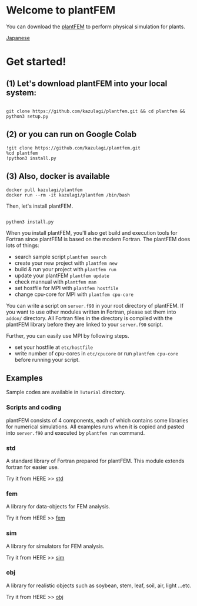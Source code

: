 # Welcome to plantFEM

You can download the [plantFEM](https://github.com/kazulagi/plantfem.git) to perform physical simulation for plants.

[Japanese](index_ja.md)

# Get started!

## (1) Let's download plantFEM into your local system:

```shellscript

git clone https://github.com/kazulagi/plantfem.git && cd plantfem && python3 setup.py

```

## (2) or you can run on Google Colab

```
!git clone https://github.com/kazulagi/plantfem.git 
%cd plantfem
!python3 install.py
```

## (3) Also, docker is available


```
docker pull kazulagi/plantfem
docker run --rm -it kazulagi/plantfem /bin/bash
```

Then, let's install plantFEM.


```shellscript 

python3 install.py

```




When you install plantFEM, you'll also get build and execution tools for Fortran since plantFEM is based on the modern Fortran. The plantFEM does lots of things:


- search sample script ``plantfem search``
- create your new project with ``plantfem new``
- build & run your project with ``plantfem run``
- update your plantFEM ``plantfem update``
- check mannual with  ``plantfem man``
- set hostfile for MPI with  ``plantfem hostfile``
- change cpu-core for MPI with  ``plantfem cpu-core``


You can write a script on ``server.f90`` in your root directory of plantFEM. If you want to use other modules written in Fortran, please set them into ``addon/`` directory. All Fortran files in the directory is compiled with the plantFEM library before they are linked to your ``server.f90`` script.


Further, you can easily use MPI by following steps.

- set your hostfile at ``etc/hostfile``
- write number of cpu-cores in ``etc/cpucore`` or run ``plantfem cpu-core`` before running your script.

## Examples

Sample codes are available in ```Tutorial``` directory.


### Scripts and coding
plantFEM consists of 4 components, each of which contains some libraries for numerical simulations. All examples runs when it is copied and pasted into ``server.f90`` and executed by ``plantfem run`` command.

### std

A standard library of Fortran prepared for plantFEM. This module extends fortran for easier use. 

Try it from HERE >> [std](Tutorial_std.md)

### fem

A library for data-objects for FEM analysis.

Try it from HERE >> [fem](Tutorial_fem.md)

### sim


A library for simulators for FEM analysis.

Try it from HERE >> [sim](Tutorial_sim.md)

### obj

A library for realistic objects such as soybean, stem, leaf, soil, air, light ...etc.

Try it from HERE >> [obj](Tutorial_obj.md)



<!--

```markdown

 Syntax highlighted code block

# Header 1
## Header 2
### Header 3

- Bulleted
- List

1. Numbered
2. List

**Bold** and _Italic_ and `Code` text

[Link](url) and ![Image](src)
```

For more details see [GitHub Flavored Markdown](https://guides.github.com/features/mastering-markdown/).

### Jekyll Themes

Your Pages site will use the layout and styles from the Jekyll theme you have selected in your [repository settings](https://github.com/kazulagi/plantfem.github.io/settings). The name of this theme is saved in the Jekyll `_config.yml` configuration file.

### Support or Contact

Having trouble with Pages? Check out our [documentation](https://docs.github.com/categories/github-pages-basics/) or [contact support](https://github.com/contact) and we’ll help you sort it out.
-->